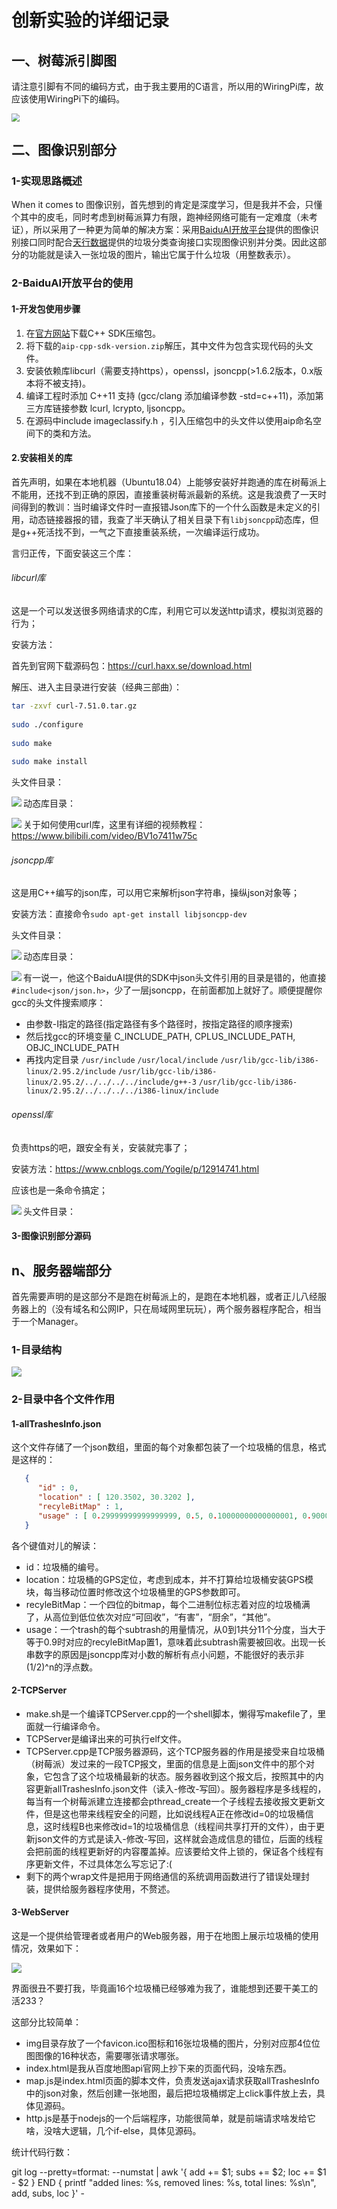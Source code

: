 # 创新实验的详细记录

## 一、树莓派引脚图

请注意引脚有不同的编码方式，由于我主要用的C语言，所以用的WiringPi库，故应该使用WiringPi下的编码。

<img src="http://r.photo.store.qq.com/psc?/V52npUMi34iSk33hv9bD0cfpZY0kIx2o/45NBuzDIW489QBoVep5mce2u21c3eM.cSyXw.s9yquInY3T2DoaoT*nw0M.I56NU3yQAjdIf1daj6bcJjG2R.rKPUmHSY0607DEoCKLFaCQ!/r" style="zoom:80%;" />



## 二、图像识别部分

### 1-实现思路概述

When it comes to 图像识别，首先想到的肯定是深度学习，但是我并不会，只懂个其中的皮毛，同时考虑到树莓派算力有限，跑神经网络可能有一定难度（未考证），所以采用了一种更为简单的解决方案：采用<a href="https://ai.baidu.com">BaiduAI开放平台</a>提供的图像识别接口同时配合<a href="https://www.tianapi.com/">天行数据</a>提供的垃圾分类查询接口实现图像识别并分类。因此这部分的功能就是读入一张垃圾的图片，输出它属于什么垃圾（用整数表示）。

### 2-BaiduAI开放平台的使用

#### 1-开发包使用步骤

1. 在[官方网站](http://ai.baidu.com/sdk)下载C++ SDK压缩包。
2. 将下载的`aip-cpp-sdk-version.zip`解压，其中文件为包含实现代码的头文件。
3. 安装依赖库libcurl（需要支持https），openssl，jsoncpp(>1.6.2版本，0.x版本将不被支持)。
4. 编译工程时添加 C++11 支持 (gcc/clang 添加编译参数 -std=c++11)，添加第三方库链接参数 lcurl, lcrypto, ljsoncpp。
5. 在源码中include imageclassify.h ，引入压缩包中的头文件以使用aip命名空间下的类和方法。

#### 2.安装相关的库

首先声明，如果在本地机器（Ubuntu18.04）上能够安装好并跑通的库在树莓派上不能用，还找不到正确的原因，直接重装树莓派最新的系统。这是我浪费了一天时间得到的教训：当时编译文件时一直报错Json库下的一个什么函数是未定义的引用，动态链接器报的错，我查了半天确认了相关目录下有`libjsoncpp`动态库，但是g++死活找不到，一气之下直接重装系统，一次编译运行成功。

言归正传，下面安装这三个库：

###### libcurl库

这是一个可以发送很多网络请求的C库，利用它可以发送http请求，模拟浏览器的行为；

安装方法：

首先到官网下载源码包：https://curl.haxx.se/download.html

解压、进入主目录进行安装（经典三部曲）：

```bash
tar -zxvf curl-7.51.0.tar.gz
 
sudo ./configure
 
sudo make
 
sudo make install
```

头文件目录：

<img src="http://r.photo.store.qq.com/psc?/V52npUMi34iSk33hv9bD0cfpZY0kIx2o/45NBuzDIW489QBoVep5mcT64CO8B1yC8SdhkTxeJnfaWL8Hn1pKHNPGTafFqXu9HMY9deIPaW5LlP032PuwQlcNLGQ0VRNtE1TrgJFBiFf0!/r" align="left"/>

动态库目录：

<img src="http://r.photo.store.qq.com/psc?/V52npUMi34iSk33hv9bD0cfpZY0kIx2o/45NBuzDIW489QBoVep5mcT64CO8B1yC8SdhkTxeJnfaHslxq4faTN4yyGn9wdCKW2q764ohSU1E0lCzklEzjboZSe7TNcAQ1gBGTPV7iR.8!/r" align="left"/>



关于如何使用curl库，这里有详细的视频教程：https://www.bilibili.com/video/BV1o7411w75c



###### jsoncpp库

这是用C++编写的json库，可以用它来解析json字符串，操纵json对象等；

安装方法：直接命令`sudo apt-get install libjsoncpp-dev`

头文件目录：

<img src="http://r.photo.store.qq.com/psc?/V52npUMi34iSk33hv9bD0cfpZY0kIx2o/45NBuzDIW489QBoVep5mcRqE0kWwQAq2brZ63uQun2H679HyocvIkCFInejJtyhkcp*jWRtKzKG4p5ZCX4J*YuBpxvIYG1tEGZta9yCW99U!/r" align="left"/>

动态库目录：

<img src="http://r.photo.store.qq.com/psc?/V52npUMi34iSk33hv9bD0cfpZY0kIx2o/45NBuzDIW489QBoVep5mcRqE0kWwQAq2brZ63uQun2Hn37FYb8kBfij2w6hvRYjZ.tvoKVl*oYlzAKjGmr.VR3whq.jYHmIwIfCCExSUJBI!/r" align="left"/>



有一说一，他这个BaiduAI提供的SDK中json头文件引用的目录是错的，他直接`#include<json/json.h>`，少了一层jsoncpp，在前面都加上就好了。顺便提醒你gcc的头文件搜索顺序：

- 由参数-I指定的路径(指定路径有多个路径时，按指定路径的顺序搜索)
- 然后找gcc的环境变量 C_INCLUDE_PATH, CPLUS_INCLUDE_PATH, OBJC_INCLUDE_PATH
- 再找内定目录
  `/usr/include`
  `/usr/local/include`
  `/usr/lib/gcc-lib/i386-linux/2.95.2/include`
  `/usr/lib/gcc-lib/i386-linux/2.95.2/../../../../include/g++-3`
  `/usr/lib/gcc-lib/i386-linux/2.95.2/../../../../i386-linux/include`



###### openssl库

负责https的吧，跟安全有关，安装就完事了；

安装方法：https://www.cnblogs.com/Yogile/p/12914741.html

应该也是一条命令搞定；

头文件目录：<img src="http://r.photo.store.qq.com/psc?/V52npUMi34iSk33hv9bD0cfpZY0kIx2o/45NBuzDIW489QBoVep5mcRqE0kWwQAq2brZ63uQun2F4LoocHbggT4mZKbtuAGjusy*BJavicduEi85phvJyy67gOloZVQEMUAdLAlpOiXo!/r" align="left"/>







#### 3-图像识别部分源码





## n、服务器端部分

首先需要声明的是这部分不是跑在树莓派上的，是跑在本地机器，或者正儿八经服务器上的（没有域名和公网IP，只在局域网里玩玩），两个服务器程序配合，相当于一个Manager。

### 1-目录结构

<img src="http://r.photo.store.qq.com/psc?/V52npUMi34iSk33hv9bD0cfpZY0kIx2o/45NBuzDIW489QBoVep5mce2u21c3eM.cSyXw.s9yquKV57frV95cx*dnDlAhQ9NnHLBeQG7TklWQaSh4rGDIvsLcdgVt7p1.gLeI2ZwSImU!/r"/>

### 2-目录中各个文件作用

#### 1-allTrashesInfo.json

这个文件存储了一个json数组，里面的每个对象都包装了一个垃圾桶的信息，格式是这样的：

```json
   {
      "id" : 0,
      "location" : [ 120.3502, 30.3202 ],
      "recyleBitMap" : 1,
      "usage" : [ 0.29999999999999999, 0.5, 0.10000000000000001, 0.90000000000000002 ]
   }
```

各个键值对儿的解读：

- id：垃圾桶的编号。
- location：垃圾桶的GPS定位，考虑到成本，并不打算给垃圾桶安装GPS模块，每当移动位置时修改这个垃圾桶里的GPS参数即可。
- recyleBitMap：一个四位的bitmap，每个二进制位标志着对应的垃圾桶满了，从高位到低位依次对应“可回收”，“有害”，“厨余”，“其他”。
- usage：一个trash的每个subtrash的用量情况，从0到1共分11个分度，当大于等于0.9时对应的recyleBitMap置1，意味着此subtrash需要被回收。出现一长串数字的原因是jsoncpp库对小数的解析有点小问题，不能很好的表示非(1/2)^n的浮点数。

#### 2-TCPServer

- make.sh是一个编译TCPServer.cpp的一个shell脚本，懒得写makefile了，里面就一行编译命令。
- TCPServer是编译出来的可执行elf文件。
- TCPServer.cpp是TCP服务器源码，这个TCP服务器的作用是接受来自垃圾桶（树莓派）发过来的一段TCP报文，里面的信息是上面json文件中的那个对象，它包含了这个垃圾桶最新的状态。服务器收到这个报文后，按照其中的内容更新allTrashesInfo.json文件（读入-修改-写回）。服务器程序是多线程的，每当有一个树莓派建立连接都会pthread_create一个子线程去接收报文更新文件，但是这也带来线程安全的问题，比如说线程A正在修改id=0的垃圾桶信息，这时线程B也来修改id=1的垃圾桶信息（线程间共享打开的文件），由于更新json文件的方式是读入-修改-写回，这样就会造成信息的错位，后面的线程会把前面的线程更新好的内容覆盖掉。应该要给文件上锁的，保证各个线程有序更新文件，不过具体怎么写忘记了:(
- 剩下的两个wrap文件是把用于网络通信的系统调用函数进行了错误处理封装，提供给服务器程序使用，不赘述。

#### 3-WebServer

这是一个提供给管理者或者用户的Web服务器，用于在地图上展示垃圾桶的使用情况，效果如下：

<img src="http://r.photo.store.qq.com/psc?/V52npUMi34iSk33hv9bD0cfpZY0kIx2o/45NBuzDIW489QBoVep5mcT64CO8B1yC8SdhkTxeJnfa*JFw*ZfYwJ*xSKBh3ff**CiJf0t8QUrlENdN7ot*6xeb9pHi9mWtGs2HIobibyX0!/r"/>

界面很丑不要打我，毕竟画16个垃圾桶已经够难为我了，谁能想到还要干美工的活233？

这部分比较简单：

- img目录存放了一个favicon.ico图标和16张垃圾桶的图片，分别对应那4位位图图像的16种状态，需要哪张请求哪张。
- index.html是我从百度地图api官网上抄下来的页面代码，没啥东西。
- map.js是index.html页面的脚本文件，负责发送ajax请求获取allTrashesInfo中的json对象，然后创建一张地图，最后把垃圾桶绑定上click事件放上去，具体见源码。
- http.js是基于nodejs的一个后端程序，功能很简单，就是前端请求啥发给它啥，没啥大逻辑，几个if-else，具体见源码。

统计代码行数：

git log  --pretty=tformat: --numstat | awk '{ add += $1; subs += $2; loc += $1 - $2 } END { printf "added lines: %s, removed lines: %s, total lines: %s\n", add, subs, loc }' -
